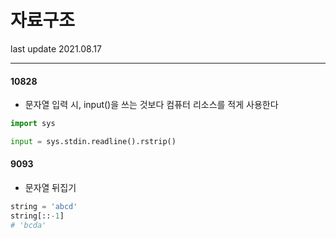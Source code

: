 # 자료구조
last update 2021.08.17
* * *
#### 10828
+ 문자열 입력 시, input()을 쓰는 것보다 컴퓨터 리소스를 적게 사용한다
```python
import sys

input = sys.stdin.readline().rstrip()
```
#### 9093
+ 문자열 뒤집기
```python
string = 'abcd'
string[::-1]
# 'bcda'
```
